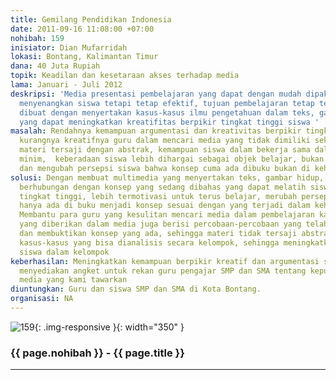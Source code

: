 ```yaml
---
title: Gemilang Pendidikan Indonesia
date: 2011-09-16 11:08:00 +07:00
nohibah: 159
inisiator: Dian Mufarridah
lokasi: Bontang, Kalimantan Timur
dana: 40 Juta Rupiah
topik: Keadilan dan kesetaraan akses terhadap media
lama: Januari - Juli 2012
deskripsi: 'Media presentasi pembelajaran yang dapat dengan mudah dipakai guru dan
  menyenangkan siswa tetapi tetap efektif, tujuan pembelajaran tetap tercapai. Media
  dibuat dengan menyertakan kasus-kasus ilmu pengetahuan dalam teks, gambar, dan video
  yang dapat meningkatkan kreatifitas berpikir tingkat tinggi siswa '
masalah: Rendahnya kemampuan argumentasi dan kreativitas berpikir tingkat tinggi siswa,
  kurangnya kreatifnya guru dalam mencari media yang tidak dimiliki sekolah sehingga
  materi tersaji dengan abstrak, kemampuan siswa dalam bekerja sama dalam kelompok
  minim,  keberadaan siswa lebih dihargai sebagai objek belajar, bukan subjek belajar,
  dan mengubah persepsi siswa bahwa konsep cuma ada dibuku bukan di kehidupan nyata
solusi: Dengan membuat multimedia yang menyertakan teks, gambar hidup, dan video yang
  berhubungan dengan konsep yang sedang dibahas yang dapat melatih siswa kreatif berpikir
  tingkat tinggi, lebih termotivasi untuk terus belajar, merubah persepsi bahwa konsep
  hanya ada di buku menjadi konsep sesuai dengan yang terjadi dalam kehidupan nyata.
  Membantu para guru yang kesulitan mencari media dalam pembelajaran karena video
  yang diberikan dalam media juga berisi percobaan-percobaan yang telah berhasil dilakukan
  dan membuktikan konsep yang ada, sehingga materi tidak tersaji abstrak. Juga terdapat
  kasus-kasus yang bisa dianalisis secara kelompok, sehingga meningkatkan mutu kerjasama
  siswa dalam kelompok
keberhasilan: Meningkatkan kemampuan berpikir kreatif dan argumentasi siswa, serta
  menyediakan angket untuk rekan guru pengajar SMP dan SMA tentang kepuasannya menggunakan
  media yang kami tawarkan
diuntungkan: Guru dan siswa SMP dan SMA di Kota Bontang.
organisasi: NA
---
```


![159](/static/img/hibahcmb/159.png){: .img-responsive }{: width="350" }

### {{ page.nohibah }} - {{ page.title }}

---
